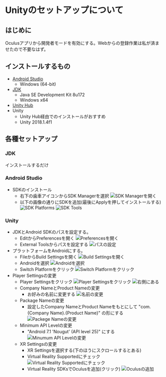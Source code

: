 # Unityのセットアップについて

## はじめに

Oculusアプリから開発者モードを有効にする。Webからの登録作業は私が済ませたので不要なはず。

## インストールするもの

* [Android Studio](https://developer.android.com/studio/?hl=ja#downloads)
  * Windows (64-bit)
* [JDK](http://www.oracle.com/technetwork/java/javase/downloads/jdk8-downloads-2133151.html)
  * Java SE Development Kit 8u172
  * Windows x64
* [Unity Hub](https://unity3d.com/jp/get-unity/download)
* Unity
  * Unity Hub経由でのインストールがおすすめ
  * Unity 2018.1.4f1

## 各種セットアップ

### JDK

インストールするだけ

### Android Studio

* SDKのインストール
  * 右下の歯車アイコンからSDK Managerを選択
    ![SDK Managerを開く](./img/select_sdk_manager.png)
  * 以下の画像の通りにSDKを追加(最後にApplyを押してインストールする)
    ![SDK Platforms](./img/sdk_platforms.png)
    ![SDK Tools](./img/sdk_tools.png)

### Unity

* JDKとAndroid SDKのパスを設定する。
  * EditからPreferencesを開く
    ![Preferencesを開く](./img/open_preferences.png)
  * External Toolsからパスを設定する
    ![パスの設定](./img/path.png)
* プラットフォームをAndroidにする。
  * FileからBuild Settingsを開く
  ![Build Settingsを開く](./img/open_build_settings.png)
  * Androidを選択
    ![Androidを選択](./img/select_android.png)
  * Switch Platformをクリック
    ![Switch Platformをクリック](./img/click_switch_platform.png)
* Player Settingsの変更
  * Player Settingsをクリック
    ![Player Settingsをクリック](./img/click_player_settings.png)
    ![右側にある](./img/is_player_settings.png)
  * Company NameとProduct Nameの変更
    * お好みの名前に変更する
      ![名前の変更](./img/change_name.png)
  * Package Nameの変更
    * 設定したCompany NameとProduct Nameをもとにして "com.{Company Name}.{Product Name}" の形にする
      ![Packege Nameの変更](./img/change_package_name.png)
  * Minimum API Levelの変更
    * "Android 7.1 'Nougut' (API level 25)" にする
      ![Minumum API Levelの変更](./img/change_minimum_api_level.png)
  * XR Settingsの変更
    * XR Settingsを選択する(下のほうにスクロールするとある)
    * Virtual Reality Supportedにチェック
      ![Virtual Reality Supportedにチェック](./img/check_virtual_reality_supported.png)
    * Virtual Reality SDKsでOculusを追加(クリック)
      ![Oculusの追加](./img/add_oculus.png)
